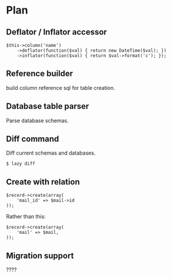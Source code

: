 Plan
====

## Deflator / Inflator accessor

    $this->column('name')
        ->deflator(function($val) { return new DateTime($val); })
        ->inflator(function($val) { return $val->format('c'); });

## Reference builder

build column reference sql for table creation.

## Database table parser

Parse database schemas.

## Diff command

Diff current schemas and databases.

    $ lazy diff

## Create with relation

    $record->create(array(
        'mail_id' => $mail->id
    ));

Rather than this:

    $record->create(array(
        'mail' => $mail,
    ));


## Migration support 

????

